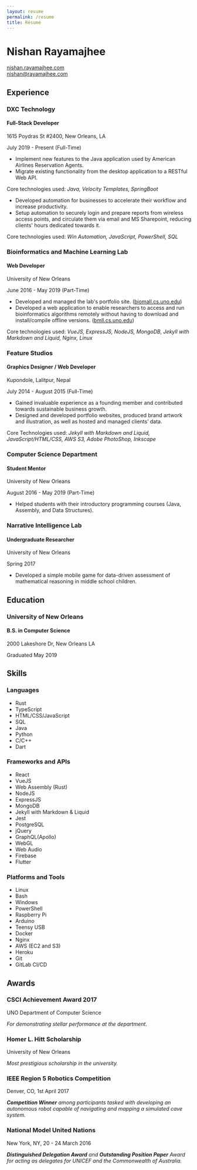 ```yaml
---
layout: resume 
permalink: /resume
title: Résumé
---
```


# Nishan Rayamajhee

[nishan.rayamajhee.com](https://nishan.rayamajhee.com)  
<nishan@rayamajhee.com>

## Experience

### DXC Technology
#### Full-Stack Developer

1615 Poydras St #2400, New Orleans, LA  

July 2019 - Present (Full-Time)

- Implement new features to the Java application used by American Airlines Reservation Agents.
- Migrate existing functionality from the desktop application to a RESTful Web API.

Core technologies used: _Java, Velocity Templates, SpringBoot_

- Developed automation for businesses to accelerate their workflow and increase productivity.
- Setup automation to securely login and prepare reports from wireless access points, and circulate them via email and MS Sharepoint, reducing clients' hours dedicated towards it.

Core technologies used: _Win Automation, JavaScript, PowerShell, SQL_

### Bioinformatics and Machine Learning Lab
#### Web Developer  

University of New Orleans  

June 2016 - May 2019  (Part-Time)


- Developed and managed the lab's portfolio site. \([biomall.cs.uno.edu](https://biomall.cs.uno.edu)\)
- Developed a web application to enable researchers to access and run bioinformatics algorithms remotely without having to download and install/compile offline versions. \([bmll.cs.uno.edu](https://bmll.cs.uno.edu)\)

Core technologies used: _VueJS, ExpressJS, NodeJS, MongoDB, Jekyll with Markdown and Liquid, Nginx, Linux_

### Feature Studios
#### Graphics Designer / Web Developer

Kupondole, Lalitpur, Nepal  

July 2014 - August 2015 (Full-Time)


- Gained invaluable experience as a founding member and contributed towards sustainable business growth.
- Designed and developed portfolio websites, produced brand artwork and illustration, as well as hosted and managed clients’ data.

Core Technologies used: _Jekyll with Markdown and Liquid, JavaScript/HTML/CSS, AWS S3, Adobe PhotoShop, Inkscape_

### Computer Science Department
#### Student Mentor

University of New Orleans  

August 2016 - May 2019  (Part-Time)

- Helped students with their introductory programming courses (Java, Assembly, and Data Structures).

### Narrative Intelligence Lab
#### Undergraduate Researcher

University of New Orleans  

Spring 2017

- Developed a simple mobile game for data-driven assessment of mathematical reasoning in middle school children.

## Education

### University of New Orleans
#### B.S. in Computer Science

2000 Lakeshore Dr, New Orleans LA  

Graduated May 2019

## Skills

### Languages

- Rust
- TypeScript
- HTML/CSS/JavaScript
- SQL
- Java
- Python
- C/C++
- Dart

### Frameworks and APIs 

- React
- VueJS
- Web Assembly (Rust)
- NodeJS
- ExpressJS
- MongoDB
- Jekyll with Markdown & Liquid
- Jest
- PostgreSQL
- jQuery
- GraphQL(Apollo)
- WebGL
- Web Audio
- Firebase
- Flutter

### Platforms and Tools

- Linux
- Bash
- Windows
- PowerShell
- Raspberry Pi
- Arduino
- Teensy USB
- Docker
- Nginx
- AWS (EC2 and S3)
- Heroku
- Git
- GitLab CI/CD

## Awards

### CSCI Achievement Award 2017

UNO Department of Computer Science

_For demonstrating stellar performance at the department._

### Homer L. Hitt Scholarship

University of New Orleans  

_Most prestigious scholarship in the university._


### IEEE Region 5 Robotics Competition

Denver, CO, 1st April 2017  

_**Competition Winner** among participants tasked with developing an autonomous robot capable of navigating and mapping a simulated cave system._

### National Model United Nations

New York, NY, 20 - 24 March 2016  

_**Distinguished Delegation Award** and **Outstanding Position Paper** Award for acting as delegates for UNICEF and the Commonwealth of Australia._
